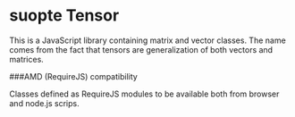 # suopte Tensor

This is a JavaScript library containing matrix and vector classes.
The name comes from the fact that tensors are generalization of both vectors and matrices.

###AMD (RequireJS) compatibility

Classes defined as RequireJS modules to be available both from browser and node.js scrips.